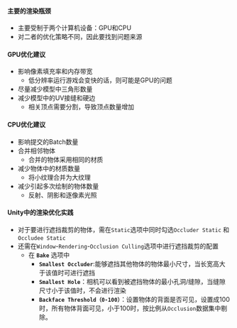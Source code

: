 #### 主要的渲染瓶颈
- 主要受制于两个计算机设备：GPU和CPU
- 对二者的优化策略不同，因此要找到问题来源

#### GPU优化建议
- 影响像素填充率和内存带宽
	- 低分辨率运行游戏会变快的话，则可能是GPU的问题
- 尽量减少模型中三角形数量
- 减少模型中的UV接缝和硬边
	- 相关顶点需要分割，导致顶点数量增加

#### CPU优化建议
- 影响提交的Batch数量
- 合并相邻物体
	- 合并的物体采用相同的材质
- 减少物体中的材质数量
	- 将小纹理合并为大纹理
- 减少引起多次绘制的物体数量
	- 反射、阴影和逐像素光照

#### Unity中的渲染优化实践
- 对于要进行遮挡裁剪的物体，需在`Static`选项中同时勾选`Occluder Static` 和 `Occludee Static`
- 还需在`Window`-`Rendering`-`Occlusion Culling`选项中进行遮挡裁剪的配置
	- 在 **`Bake`** 选项中
		- **`Smallest Occluder`**:能够遮挡其他物体的物体最小尺寸，当长宽高大于该值时可进行遮挡
		- **`Smallest Hole`**：相机可以看到被遮挡物体的最小孔洞/缝隙，当缝隙尺寸小于该值时，不会进行渲染
		- **`Backface Threshold（0-100）`**：设置物体的背面是否可见，设置成100时，所有物体背面可见，小于100时，按比例从`Occlusion`数据集中剔除。